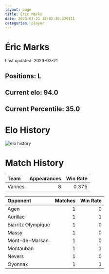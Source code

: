 ```yaml
---  
layout: page  
title: Éric Marks  
date: 2023-03-21 18:02:30.329111  
categories: player  
---
```

# Éric Marks


Last updated: 2023-03-21
## Positions: L

## Current elo: 94.0

## Current Percentile: 35.0

# Elo History


![elo history](history_ÉricMarks.png)
# Match History


| Team   |   Appearances |   Win Rate |
|:-------|--------------:|-----------:|
| Vannes |             8 |      0.375 |

| Opponent           |   Matches |   Win Rate |
|:-------------------|----------:|-----------:|
| Agen               |         1 |          0 |
| Aurillac           |         1 |          1 |
| Biarritz Olympique |         1 |          0 |
| Massy              |         1 |          0 |
| Mont-de-Marsan     |         1 |          0 |
| Montauban          |         1 |          1 |
| Nevers             |         1 |          0 |
| Oyonnax            |         1 |          1 |
